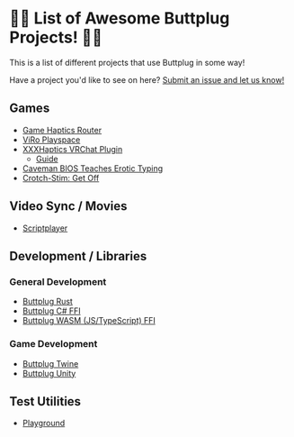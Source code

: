 # 🍑🔌 List of Awesome Buttplug Projects! 🍑🔌

This is a list of different projects that use Buttplug in some way!

Have a project you'd like to see on here? [Submit an issue and let us
know!](https://github.com/buttplugio/awesome-buttplug/issues)

## Games

- [Game Haptics Router](https://intiface.com/ghr)
- [ViRo Playspace](https://viro.club/)
- [XXXHaptics VRChat Plugin](https://hheaven.net/XXXHaptics/)
  - [Guide](https://github.com/BITPlugMistress/XXXHaptics-Guide)
- [Caveman BIOS Teaches Erotic Typing](https://curiousjp.itch.io/caveman-bios-teaches-erotic-typing)
- [Crotch-Stim: Get Off](https://sr.ht/~hornycactus/CrotchStimGetOff/)

## Video Sync / Movies

- [Scriptplayer](https://github.com/FredTungsten/ScriptPlayer)

## Development / Libraries

### General Development

- [Buttplug Rust](https://github.com/buttplugio/buttplug-rs)
- [Buttplug C# FFI](https://github.com/buttplugio/buttplug-rs-ffi)
- [Buttplug WASM (JS/TypeScript) FFI](https://github.com/buttplugio/buttplug-rs-ffi)

### Game Development

- [Buttplug Twine](https://github.com/buttplugio/buttplug-twine)
- [Buttplug Unity](https://github.com/buttplugio/buttplug-unity)

## Test Utilities

- [Playground](https://playground.buttplug.world)
